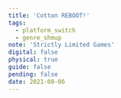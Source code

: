 ```yaml
---
title: 'Cotton REBOOT!'
tags:
  - platform_switch
  - genre_shmup
note: 'Strictly Limited Games'
digital: false
physical: true
guide: false
pending: false
date: 2021-08-06
---
```

